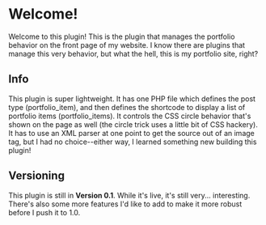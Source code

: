 # Welcome!

Welcome to this plugin! This is the plugin that manages the portfolio behavior on the front page of my website. I know there are plugins that manage this very behavior, but what the hell, this is my portfolio site, right?

## Info

This plugin is super lightweight. It has one PHP file which defines the post type (portfolio_item), and then defines the shortcode to display a list of portfolio items (portfolio_items). It controls the CSS circle behavior that's shown on the page as well (the circle trick uses a little bit of CSS hackery). It has to use an XML parser at one point to get the source out of an image tag, but I had no choice--either way, I learned something new building this plugin!

## Versioning

This plugin is still in __Version 0.1__. While it's live, it's still very... interesting. There's also some more features I'd like to add to make it more robust before I push it to 1.0.